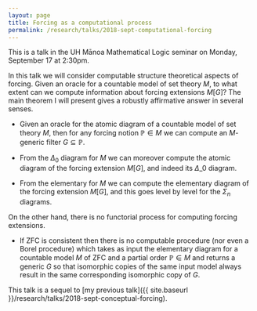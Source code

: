 ```yaml
---
layout: page
title: Forcing as a computational process
permalink: /research/talks/2018-sept-computational-forcing
---
```


This is a talk in the UH Mānoa Mathematical Logic seminar on Monday, September 17 at 2:30pm.

In this talk we will consider computable structure theoretical aspects of forcing. Given an oracle for a countable model of set theory $M$, to what extent can we compute information about forcing extensions $M[G]$? The main theorem I will present gives a robustly affirmative answer in several senses.

* Given an oracle for the atomic diagram of a countable model of set theory $M$, then for any forcing notion $\mathbb P \in M$ we can compute an $M$-generic filter $G \subseteq \mathbb P$.

* From the $\Delta_0$ diagram for $M$ we can moreover compute the atomic diagram of the forcing extension $M[G]$, and indeed its $\Delta\_0$ diagram.

* From the elementary for $M$ we can compute the elementary diagram of the forcing extension $M[G]$, and this goes level by level for the $\Sigma_n$ diagrams. 

On the other hand, there is no functorial process for computing forcing extensions.

* If ZFC is consistent then there is no computable procedure (nor even a Borel procedure) which takes as input the elementary diagram for a countable model $M$ of ZFC and a partial order $\mathbb P \in M$ and returns a generic $G$ so that isomorphic copies of the same input model always result in the same corresponding isomorphic copy of $G$. 

This talk is a sequel to [my previous talk]({{ site.baseurl }}/research/talks/2018-sept-conceptual-forcing).
